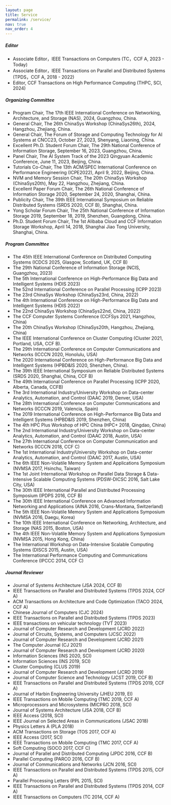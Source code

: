 ```yaml
---
layout: page
title: Service
permalink: /service/
nav: true
nav_order: 4
---
```


<!-- ### **Academic Service** -->
##### **Editor**
- Associate Editor，IEEE Transactions on Computers (TC，CCF A, 2023 - Today)
- Associate Editor，IEEE Transactions on Parallel and Distributed Systems (TPDS，CCF A, 2018 - 2022)
- Editor, CCF Transactions on High Performance Computing (THPC, SCI, 2024)
  
##### **Organizing Committee**
- Program Chair, The 17th IEEE International Conference on Networking,
  Architecture, and Storage (NAS), 2024, Guangzhou, China.
- General Chair, The 26th ChinaSys Workshop (ChinaSys26th), 2024, Hangzhou, Zhejiang, China.
- General Chair, The Forum of Storage and Computing Technology for AI Systems at CNCC23, October 27, 2023, Shenyang, Liaoning, China.
- Excellent Ph.D. Student Forum Chair, The 29th National Conference of Information Storage, September 16, 2023, Guangzhou, China.
- Panel Chair, The AI System Track of the 2023 Qingyuan Academic Conference, June 11, 2023, Beijing, China.
- Tutorials Co-Chair, The 13th ACM/SPEC International Conference on Performance Engineering (ICPE2022), April 9, 2022, Beijing, China.
- NVM and Memory Session Chair, The 20th ChinaSys Workshop (ChinaSys20th), May 22, Hangzhou, Zhejiang, China.
- Excellent Paper Forum Chair, The 26th National Conference of Information Storage 2020, September 24, 2020, Shanghai, China.
- Publicity Chair, The 39th IEEE International Symposium on Reliable Distributed Systems (SRDS 2020, CCF B), Shanghai, China.
- Yong Scholar Forum Chair, The 25th National Conference of Information Storage 2019, September 18, 2019, Shenzhen, Guangdong, China.
- Ph.D. Student Forum Chair, The 1st Alibaba Cloud and CCF Information Storage Workshop, April 14, 2018, Shanghai Jiao Tong University, Shanghai, China.

##### **Program Committee** 
- The 45th IEEE International Conference on Distributed Computing Systems (ICDCS
  2025, Glasgow, Scotland, UK, CCF B)
- The 29th National Conference of Information Storage (NCIS, Guangzhou, 2023)
- The 5th International Conference on High-Performance Big Data and Intelligent
  Systems (HDIS 2023)
- The 52nd International Conference on Parallel Processing (ICPP 2023)
- The 23rd ChinaSys Workshop (ChinaSys23rd, China, 2022)
- The 4th International Conference on High-Performance Big Data and Intelligent
  Systems (HDIS 2022)
- The 22nd ChinaSys Workshop (ChinaSys22nd, China, 2022)
- The CCF Computer Systems Conference (CCFSys 2021, Hangzhou, China) 
- The 20th ChinaSys Workshop (ChinaSys20th, Hangzhou, Zhejiang, China)
- The IEEE International Conference on Cluster Computing (Cluster 2021, Portland, USA, CCF B).
- The 29th International Conference on Computer Communications and Networks (ICCCN 2020, Honolulu, USA)
- The 2020 International Conference on High-Performance Big Data and Intelligent Systems (HPBD&IS 2020, Shenzhen, China).
- The 39th IEEE International Symposium on Reliable Distributed Systems (SRDS 2020, Shanghai, China, CCF B)
- The 49th International Conference on Parallel Processing (ICPP 2020, Alberta, Canada, CCFB)
- The 3rd International Industry/University Workshop on Data-center Analytics, Automation, and Control (DAAC 2019, Denver, USA)
- The 28th International Conference on Computer Communications and Networks (ICCCN 2019, Valencia, Spain)
- The 2019 International Conference on High-Performance Big Data and Intelligent Systems (HPBD&IS 2019, Shenzhen, China)
- The 4th HPC Plus Workshop of HPC China (HPC+ 2018, Qingdao, China)
- The 2nd International Industry/University Workshop on Data-center Analytics, Automation, and Control (DAAC 2018, Austin, USA)
- The 27th International Conference on Computer Communication and Networks (ICCCN 2018, CCF C)
- The 1st International Industry/University Workshop on Data-center Analytics, Automation, and Control (DAAC 2017, Austin, USA)
- The 6th IEEE Non-Volatile Memory System and Applications Symposium (NVMSA 2017, Hsinchu, Taiwan)
- The 1st Joint International Workshop on Parallel Data Storage & Data-Intensive Scalable Computing Systems (PDSW-DICSC 2016, Salt Lake City, USA)
- The 30th IEEE International Parallel and Distributed Processing Symposium (IPDPS 2016, CCF B)
- The 30th IEEE International Conference on Advanced Information Networking and Applications (AINA 2016, Crans-Montana, Switzerland)
- The 5th IEEE Non-Volatile Memory System and Applications Symposium (NVMSA 2016, Daegu, Korea)
- The 10th IEEE International Conference on Networking, Architecture, and Storage (NAS 2015, Boston, USA)
- The 4th IEEE Non-Volatile Memory System and Applications Symposium (NVMSA 2015, Hong Kong, China)
- The International Workshop on Data-Intensive Scalable Computing Systems (DISCS 2015, Austin, USA)
- The International Performance Computing and Communications Conference (IPCCC 2014, CCF C)

##### **Journal Reviewer** 
- Journal of Systems Architecture (JSA 2024, CCF B)
- IEEE Transactions on Parallel and Distributed Systems (TPDS 2024, CCF A)
- ACM Transactions on Architecture and Code Optimization (TACO 2024, CCF A)
- Chinese Journal of Computers (CJC 2024)
- IEEE Transactions on Parallel and Distributed Systems (TPDS 2023)
- IEEE transactions on vehicular technology (TVT 2023)
- Journal of Computer Research and Development (JCRD 2022)
- Journal of Circuits, Systems, and Computers (JCSC 2022) 
- Journal of Computer Research and Development (JCRD 2021)
- The Computer Journal (CJ 2021)
- Journal of Computer Research and Development (JCRD 2020)
- Information Sciences (INS 2020, SCI)
- Information Sciences (INS 2019, SCI)
- Cluster Computing (CLUS 2019)
- Journal of Computer Research and Development (JCRD 2019)
- Journal of Computer Science and Technology (JCST 2019, CCF B)
- IEEE Transactions on Parallel and Distributed Systems (TPDS 2019, CCF A)
- Journal of Harbin Engineering University (JHEU 2019, EI)
- IEEE Transactions on Mobile Computing (TMC 2019, CCF A)
- Microprocessors and Microsystems (MICPRO 2018, SCI)
- Journal of Systems Architecture (JSA 2018, CCF B)
- IEEE Access (2018, SCI)
- IEEE Journal on Selected Areas in Communications (JSAC 2018)
- Physics Letters A (PLA 2018)
- ACM Transactions on Storage (TOS 2017, CCF A)
- IEEE Access (2017, SCI)
- IEEE Transactions on Mobile Computing (TMC 2017, CCF A)
- Soft Computing (SOCO 2017, CCF C)
- Journal of Parallel and Distributed Computing (JPDC 2016, CCF B)
- Parallel Computing (PARCO 2016, CCF B)
- Journal of Communications and Networks (JCN 2016, SCI)
- IEEE Transactions on Parallel and Distributed Systems (TPDS 2015, CCF A)
- Parallel Processing Letters (PPL 2015, SCI)
- IEEE Transactions on Parallel and Distributed Systems (TPDS 2014, CCF A)
- IEEE Transactions on Computers (TC 2014, CCF A)